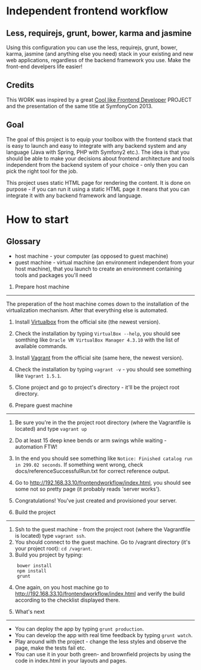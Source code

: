Independent frontend workflow
================
Less, requirejs, grunt, bower, karma and jasmine
--------

Using this configuration you can use the less, requirejs, grunt, bower, karma, jasmine (and anything else you need) stack in your existing and new web applications, regardless of the backend framework you use.
Make the front-end develpers life easier!

Credits
-------
This WORK was inspired by a great [Cool like Frontend Developer](https://github.com/knpuniversity/symfonycon-frontend) PROJECT
and the presentation of the same title at SymfonyCon 2013.

Goal
-------
The goal of this project is to equip your toolbox with the frontend stack that is easy to launch and easy to integrate with any backend system and any language
(Java with Spring, PHP with Symfony2 etc.). The idea is that you should be able to make your decisions about frontend architecture
and tools independent from the backend system of your choice - only then you can pick the right tool for the job.

This project uses static HTML page for rendering the content.
It is done on purpose - if you can run it using a static HTML page it means that you can integrate it with any backend framework and language.

How to start
===============

Glossary
--------
- host machine - your computer (as opposed to guest machine)
- guest machine - virtual machine (an environment independent from your host machine), that you launch to create an environment containing tools and packages you'll need


1. Prepare host machine
-------------
The preperation of the host machine comes down to the installation of the virtualization mechanism. After that everything else is automated.

1. Install [Virtualbox](https://www.virtualbox.org/wiki/Downloads) from the official site (the newest version).
2. Check the installation by typing `VirtualBox --help`, you should see somthing like `Oracle VM VirtualBox Manager 4.3.10` with the list of available commands.
3. Install [Vagrant](https://www.vagrantup.com/downloads) from the official site (same here, the newest version).
4. Check the installation by typing `vagrant -v` - you should see something like `Vagrant 1.5.1`.
5. Clone project and go to project's directory - it'll be the project root directory.


2. Prepare guest machine
-------------

1. Be sure you're in the the project root directory (where the Vagrantfile is located) and type `vagrant up`
2. Do at least 15 deep knee bends or arm swings while waiting - automation FTW!
3. In the end you should see something like `Notice: Finished catalog run in 299.02 seconds`. If something went wrong, check docs/referenceSuccessfulRun.txt for correct reference output.
4. Go to http://192.168.33.10/frontendworkflow/index.html, you should see some not so pretty page (it probably reads 'server works').
5. Congratulations! You've just created and provisioned your server.


3. Build the project
-------------

1. Ssh to the guest machine - from the project root (where the Vagrantfile is located) type `vagrant ssh`.
2. You should connect to the guest machine. Go to /vagrant directory (it's your project root): `cd /vagrant`.
3. Build you project by typing:
```
    bower install
    npm install
    grunt
```
4. One again, on you host machine go to http://192.168.33.10/frontendworkflow/index.html and verify the build according to the checklist displayed there.


4. What's next
-----------
- You can deploy the app by typing `grunt production`.
- You can develop the app with real time feedback by typing `grunt watch`.
- Play around with the project - change the less styles and observe the page, make the tests fail etc.
- You can use it in your both green- and brownfield projects by using the code in index.html in your layouts and pages.